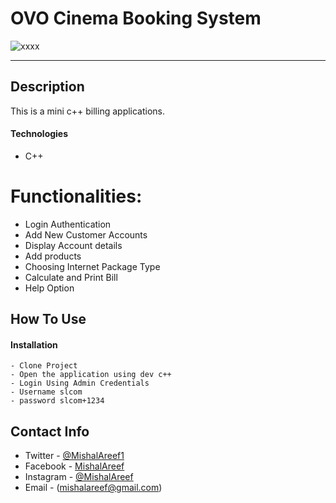 # OVO Cinema Booking System

![xxxx](https://user-images.githubusercontent.com/53239920/83961264-f6bea600-a8c3-11ea-98dd-e64f5a7eee3f.jpg)


---


## Description

This is a mini c++ billing applications. 

#### Technologies

- C++

# Functionalities:

- Login Authentication
- Add New Customer Accounts
- Display Account details
- Add products
- Choosing Internet Package Type
- Calculate and Print Bill
- Help Option

## How To Use

#### Installation

    - Clone Project
    - Open the application using dev c++
    - Login Using Admin Credentials
    - Username slcom
    - password slcom+1234 


## Contact Info

- Twitter - [@MishalAreef1](https://twitter.com/MishalAreef1)
- Facebook - [MishalAreef](https://www.facebook.com/AlexiMish)
- Instagram - [@MishalAreef](https://www.instagram.com/mishal.areef)
- Email - (mishalareef@gmail.com)



  
